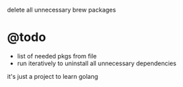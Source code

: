 delete all unnecessary brew packages

# @todo
- list of needed pkgs from file
- run iteratively to uninstall all unnecessary dependencies


it's just a project to learn golang